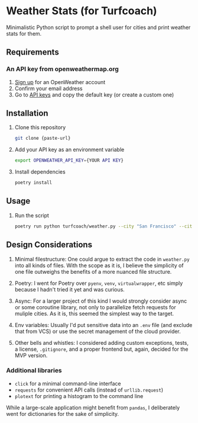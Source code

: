 # Weather Stats (for Turfcoach)

Minimalistic Python script to prompt a shell user for cities and print weather stats for them.

## Requirements

### An API key from openweathermap.org

1. [Sign up](https://home.openweathermap.org/users/sign_up) for an OpenWeather account
1. Confirm your email address
1. Go to [API keys](https://home.openweathermap.org/api_keys) and copy the default key (or create a custom one)

## Installation

1. Clone this repository

   ```sh
   git clone {paste-url}
   ```

1. Add your API key as an environment variable

   ```sh
   export OPENWEATHER_API_KEY={YOUR API KEY}
   ```

1. Install dependencies

   ```sh
   poetry install
   ```

## Usage

1. Run the script
   ```sh
   poetry run python turfcoach/weather.py --city "San Francisco" --city Berlin --city Dublin --city Lima
   ```


## Design Considerations

1. Minimal filestructure: One could argue to extract the code in `weather.py` into all kinds of files. With the scope as it is, I believe the simplicity of one file outweighs the benefits of a more nuanced file structure.

1. Poetry: I went for Poetry over `pyenv`, `venv`, `virtualwrapper`, etc simply because I hadn't tried it yet and was curious.

1. Async: For a larger project of this kind I would strongly consider async or some coroutine library, not only to parallelize fetch requests for muliple cities. As it is, this seemed the simplest way to the target.

1. Env variables: Usually I'd put sensitive data into an `.env` file (and exclude that from VCS) or use the secret management of the cloud provider.

1. Other bells and whistles: I considered adding custom exceptions, tests, a license, `.gitignore`, and a proper frontend but, again, decided for the MVP version.


### Additional libraries

- `click` for a minimal command-line interface
- `requests` for convenient API calls (instead of `urllib.request`)
- `plotext` for printing a histogram to the command line

While a large-scale application might benefit from `pandas`, I deliberately went for dictionaries for the sake of simplicity.
